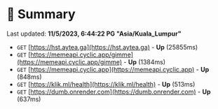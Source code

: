 # 📖 Summary
Last updated: **11/5/2023, 6:44:22 PG "Asia/Kuala_Lumpur"**

- `GET` [https://hst.aytea.ga](https://hst.aytea.ga) - **Up** (25855ms)
- `GET` [https://memeapi.cyclic.app/gimme](https://memeapi.cyclic.app/gimme) - **Up** (1384ms)
- `GET` [https://memeapi.cyclic.app](https://memeapi.cyclic.app) - **Up** (848ms)
- `GET` [https://klik.ml/health](https://klik.ml/health) - **Up** (513ms)
- `GET` [https://dumb.onrender.com](https://dumb.onrender.com) - **Up** (637ms)
